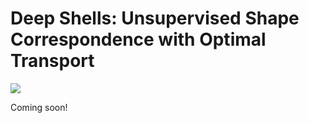 # Deep Shells: Unsupervised Shape Correspondence with Optimal Transport

![](https://github.com/marvin-eisenberger/deep-shells/blob/master/teaser_deep_shells.png)

Coming soon!
